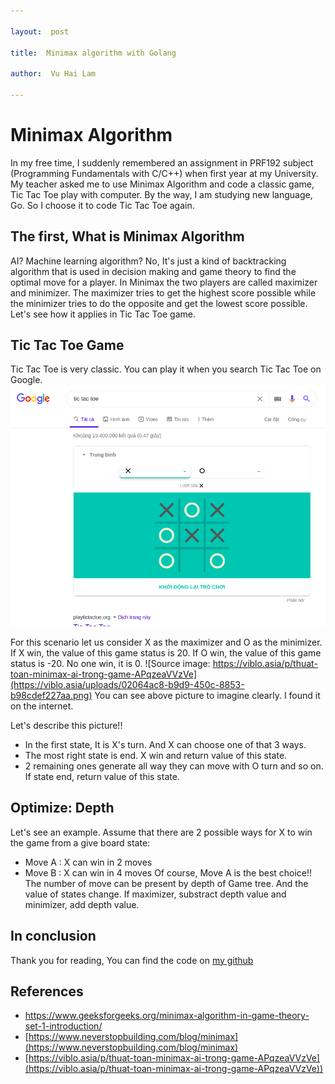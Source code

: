 ```yaml
---

layout:  post

title:  Minimax algorithm with Golang

author:  Vu Hai Lam

---
```


  

# Minimax Algorithm

In my free time, I suddenly remembered an assignment in PRF192 subject (Programming Fundamentals with C/C++) when first year at my University. My teacher asked me to use Minimax Algorithm and code a classic game, Tic Tac Toe play with computer. By the way, I am studying new language, Go. So I choose it to code Tic Tac Toe again.
## The first, What is Minimax Algorithm
AI? Machine learning algorithm? No, It's just  a kind of backtracking algorithm that is used in decision making and game theory to find the optimal move for a player. In Minimax the two players are called maximizer and minimizer. The maximizer tries to get the highest score possible while the minimizer tries to do the opposite and get the lowest score possible. Let's see how it applies in Tic Tac Toe game.
## Tic Tac Toe Game
Tic Tac Toe is very classic. You can play it when you search Tic Tac Toe on Google.
![alt](pictures/tic_tac_toe.png)

For this scenario let us consider X as the maximizer and O as the minimizer. If X win, the value of this game status is 20. If O win, the value of this game status is -20. No one win, it is 0.
![Source image: https://viblo.asia/p/thuat-toan-minimax-ai-trong-game-APqzeaVVzVe](https://viblo.asia/uploads/02064ac8-b9d9-450c-8853-b98cdef227aa.png)
You can see above picture to imagine clearly. I found it on the internet.

Let's describe this picture!!

 - In the first state, It is X's turn. And X can choose one of that 3 ways.
 - The most right state is end. X win and return value of this state.
 - 2 remaining ones generate all way they can move with O turn and so on. If state end, return value of this state.
## Optimize: Depth
Let's see an example. Assume that there are 2 possible ways for X to win the game from a give board state: 
 - Move A : X can win in 2 moves
 - Move B : X can win in 4 moves
Of course, Move A is the best choice!! The number of move can be present by depth of Game tree. And the value of states change. If maximizer, substract depth value and minimizer, add depth value.
## In conclusion
Thank you for reading, You can find the code on [my github](https://github.com/VUHAILAM/minimax_go)
## References
 - https://www.geeksforgeeks.org/minimax-algorithm-in-game-theory-set-1-introduction/
 - [https://www.neverstopbuilding.com/blog/minimax](https://www.neverstopbuilding.com/blog/minimax)
 - [https://viblo.asia/p/thuat-toan-minimax-ai-trong-game-APqzeaVVzVe](https://viblo.asia/p/thuat-toan-minimax-ai-trong-game-APqzeaVVzVe))
